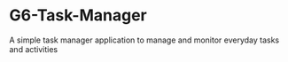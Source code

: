 # G6-Task-Manager
A simple task manager application to manage and monitor everyday tasks and activities 
